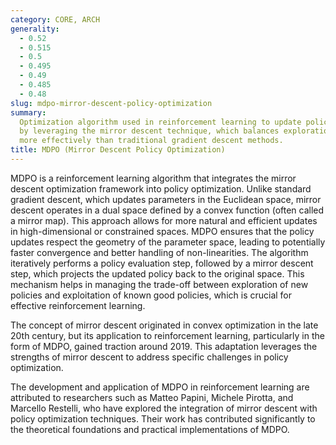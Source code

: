 ```yaml
---
category: CORE, ARCH
generality:
  - 0.52
  - 0.515
  - 0.5
  - 0.495
  - 0.49
  - 0.485
  - 0.48
slug: mdpo-mirror-descent-policy-optimization
summary:
  Optimization algorithm used in reinforcement learning to update policies
  by leveraging the mirror descent technique, which balances exploration and exploitation
  more effectively than traditional gradient descent methods.
title: MDPO (Mirror Descent Policy Optimization)
---
```


MDPO is a reinforcement learning algorithm that integrates the mirror descent optimization framework into policy optimization. Unlike standard gradient descent, which updates parameters in the Euclidean space, mirror descent operates in a dual space defined by a convex function (often called a mirror map). This approach allows for more natural and efficient updates in high-dimensional or constrained spaces. MDPO ensures that the policy updates respect the geometry of the parameter space, leading to potentially faster convergence and better handling of non-linearities. The algorithm iteratively performs a policy evaluation step, followed by a mirror descent step, which projects the updated policy back to the original space. This mechanism helps in managing the trade-off between exploration of new policies and exploitation of known good policies, which is crucial for effective reinforcement learning.

The concept of mirror descent originated in convex optimization in the late 20th century, but its application to reinforcement learning, particularly in the form of MDPO, gained traction around 2019. This adaptation leverages the strengths of mirror descent to address specific challenges in policy optimization.

The development and application of MDPO in reinforcement learning are attributed to researchers such as Matteo Papini, Michele Pirotta, and Marcello Restelli, who have explored the integration of mirror descent with policy optimization techniques. Their work has contributed significantly to the theoretical foundations and practical implementations of MDPO.
